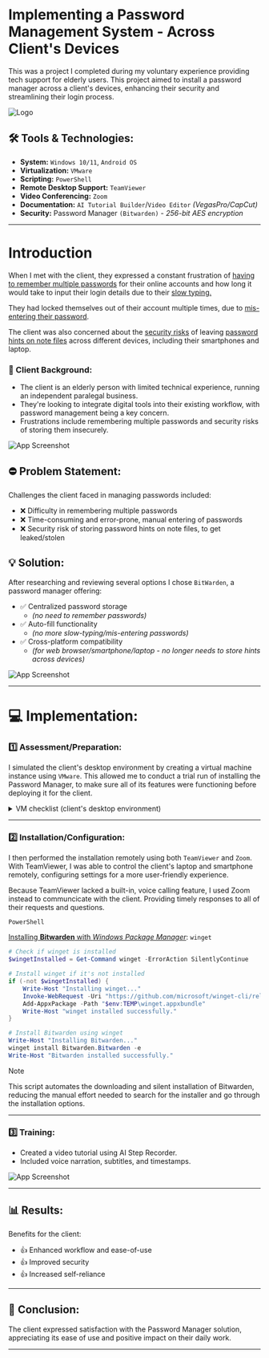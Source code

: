 # Implementing a Password Management System - Across Client's Devices

This was a project I completed during my voluntary experience providing tech support for elderly users. This project aimed to install a password manager across a client's devices, enhancing their security and 
streamlining their login process.

![Logo](https://dev-to-uploads.s3.amazonaws.com/uploads/articles/th5xamgrr6se0x5ro4g6.png)

## 🛠 Tools & Technologies:

- **System:** `Windows 10/11`, `Android OS`
- **Virtualization:** `VMware`
- **Scripting:** `PowerShell`
- **Remote Desktop Support:** `TeamViewer`
- **Video Conferencing:** `Zoom`
- **Documentation:** `AI Tutorial Builder`/`Video Editor` *(VegasPro/CapCut)*
- **Security:** Password Manager `(Bitwarden)` - *256-bit AES encryption*

---

# Introduction

When I met with the client, they expressed a constant frustration of <ins>having to remember multiple passwords</ins> for their online accounts and how long it would take to input their login details due to their <ins>slow typing.</ins> 

They had locked themselves out of their account multiple times, due to <ins>mis-entering their password</ins>. 

The client was also concerned about the <ins>security risks</ins> of leaving <ins>password hints on note files</ins> across different devices, including their smartphones and laptop.

### 👤 Client Background:
- The client is an elderly person with limited technical experience, running an independent paralegal business.
- They're looking to integrate digital tools into their existing workflow, with password management being a key concern.
- Frustrations include remembering multiple passwords and security risks of storing them insecurely.

![App Screenshot](https://via.placeholder.com/468x300?text=App+Screenshot+Here)


## ⛔ Problem Statement:
Challenges the client faced in managing passwords included:
- ❌ Difficulty in remembering multiple passwords
- ❌ Time-consuming and error-prone, manual entering of passwords
- ❌ Security risk of storing password hints on note files, to get leaked/stolen

## 💡 Solution:
After researching and reviewing several options I chose `BitWarden`, a password manager offering:
- ✅ Centralized password storage
  - *(no need to remember passwords)*
- ✅ Auto-fill functionality
  - *(no more slow-typing/mis-entering passwords)* 
- ✅ Cross-platform compatibility
  - *(for web browser/smartphone/laptop - no longer needs to store hints across devices)*   

![App Screenshot](https://via.placeholder.com/468x300?text=App+Screenshot+Here)

---

# 💻 Implementation:

### 1️⃣ Assessment/Preparation:
I simulated the client's desktop environment by creating a virtual machine instance using `VMware`. This allowed me to conduct a trial run of installing the Password Manager, to make sure all of its features were functioning before deploying it for the client.

<details><summary>VM checklist (client's desktop environment)</summary>

  - [x] **OS**: `Windows 10`
  - [x] **Web Browser**: Firefox
  - [x] **Accounts**: AOL, Outlook, Gmail, Metro Bank

</details>

---

### 2️⃣ Installation/Configuration:
I then performed the installation remotely using both `TeamViewer` and `Zoom`. With TeamViewer, I was able to control the client's laptop and smartphone remotely, configuring settings for a more user-friendly experience.

Because TeamViewer lacked a built-in, voice calling feature, I used Zoom instead to communcicate with the client. Providing timely responses to all of their requests and questions.

`PowerShell` 

<ins>Installing **Bitwarden** with *Windows Package Manager*</ins>: `winget`

```powershell
# Check if winget is installed
$wingetInstalled = Get-Command winget -ErrorAction SilentlyContinue

# Install winget if it's not installed
if (-not $wingetInstalled) {
    Write-Host "Installing winget..."
    Invoke-WebRequest -Uri "https://github.com/microsoft/winget-cli/releases/latest/download/Microsoft.DesktopAppInstaller_8wekyb3d8bbwe.appxbundle" -OutFile "$env:TEMP\winget.appxbundle"
    Add-AppxPackage -Path "$env:TEMP\winget.appxbundle"
    Write-Host "winget installed successfully."
}

# Install Bitwarden using winget
Write-Host "Installing Bitwarden..."
winget install Bitwarden.Bitwarden -e
Write-Host "Bitwarden installed successfully."

```
> [!NOTE]
> This script automates the downloading and silent installation of Bitwarden, reducing the manual effort needed to search for the installer and go through the installation options.

---

### 3️⃣ Training:
- Created a video tutorial using AI Step Recorder.
- Included voice narration, subtitles, and timestamps.

![App Screenshot](https://via.placeholder.com/468x300?text=App+Screenshot+Here)

---

## 📊 Results:
Benefits for the client:
- 👍 Enhanced workflow and ease-of-use 
- 👍 Improved security 
- 👍 Increased self-reliance 

---

## 🎉 Conclusion:
The client expressed satisfaction with the Password Manager solution, appreciating its ease of use and positive impact on their daily work.

---
